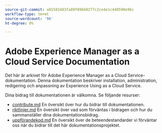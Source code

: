 ```yaml
---
source-git-commit: a01583483fa89f89b60277c2ce4e1c440590e96c
workflow-type: tm+mt
source-wordcount: '96'
ht-degree: 0%

---
```

# Adobe Experience Manager as a Cloud Service Documentation

Det här är arkivet för Adobe Experience Manager as a Cloud Service-dokumentation. Denna dokumentation beskriver installation, administration, redigering och anpassning av Experience Using as a Cloud Service.

Dina bidrag till dokumentationen är välkomna. Se följande resurser:

* [contribute.md](contributing.md) En översikt över hur du bidrar till dokumentationen.
* [riktlinjer.md](guidelines.md) En översikt över vad som förväntas i bidragen och hur du sammanställer dina dokumentationsbidrag.
* [uppförandekod.md](code-of-conduct.md) En översikt över de beteendestandarder vi förväntar oss när du bidrar till det här dokumentationsprojektet.
